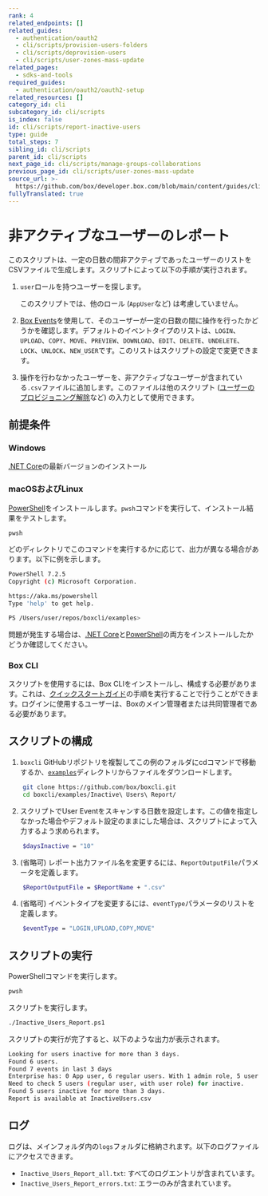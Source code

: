 ```yaml
---
rank: 4
related_endpoints: []
related_guides:
  - authentication/oauth2
  - cli/scripts/provision-users-folders
  - cli/scripts/deprovision-users
  - cli/scripts/user-zones-mass-update
related_pages:
  - sdks-and-tools
required_guides:
  - authentication/oauth2/oauth2-setup
related_resources: []
category_id: cli
subcategory_id: cli/scripts
is_index: false
id: cli/scripts/report-inactive-users
type: guide
total_steps: 7
sibling_id: cli/scripts
parent_id: cli/scripts
next_page_id: cli/scripts/manage-groups-collaborations
previous_page_id: cli/scripts/user-zones-mass-update
source_url: >-
  https://github.com/box/developer.box.com/blob/main/content/guides/cli/scripts/report-inactive-users.md
fullyTranslated: true
---
```

# 非アクティブなユーザーのレポート

このスクリプトは、一定の日数の間非アクティブであったユーザーのリストをCSVファイルで生成します。スクリプトによって以下の手順が実行されます。

1. `user`ロールを持つユーザーを探します。

   <message>

   このスクリプトでは、他のロール (`AppUser`など) は考慮していません。

   </message>

2. [Box Events][boxevents]を使用して、そのユーザーが一定の日数の間に操作を行ったかどうかを確認します。デフォルトのイベントタイプのリストは、`LOGIN`、`UPLOAD`、`COPY`、`MOVE`、`PREVIEW`、`DOWNLOAD`、`EDIT`、`DELETE`、`UNDELETE`、`LOCK`、`UNLOCK`、`NEW_USER`です。このリストはスクリプトの設定で変更できます。

3. 操作を行わなかったユーザーを、非アクティブなユーザーが含まれている`.csv`ファイルに追加します。このファイルは他のスクリプト ([ユーザーのプロビジョニング解除][deprovisionscript]など) の入力として使用できます。

## 前提条件

### Windows

[.NET Core](https://dotnet.microsoft.com/download)の最新バージョンのインストール

### macOSおよびLinux

[PowerShell][pwsh]をインストールします。`pwsh`コマンドを実行して、インストール結果をテストします。

```bash
pwsh

```

どのディレクトリでこのコマンドを実行するかに応じて、出力が異なる場合があります。以下に例を示します。

```bash
PowerShell 7.2.5
Copyright (c) Microsoft Corporation.

https://aka.ms/powershell
Type 'help' to get help.

PS /Users/user/repos/boxcli/examples>

```

<message>

問題が発生する場合は、[.NET Core](https://dotnet.microsoft.com/download)と[PowerShell][pwsh]の両方をインストールしたかどうか確認してください。

</message>

### Box CLI

スクリプトを使用するには、Box CLIをインストールし、構成する必要があります。これは、[クイックスタートガイド][quickstart]の手順を実行することで行うことができます。ログインに使用するユーザーは、Boxのメイン管理者または共同管理者である必要があります。

## スクリプトの構成

1. `boxcli` GitHubリポジトリを複製してこの例のフォルダにcdコマンドで移動するか、[`examples`][examples]ディレクトリからファイルをダウンロードします。

```bash
    git clone https://github.com/box/boxcli.git
    cd boxcli/examples/Inactive\ Users\ Report/

```

2. スクリプトでUser Eventをスキャンする日数を設定します。この値を指定しなかった場合やデフォルト設定のままにした場合は、スクリプトによって入力するよう求められます。

```bash
    $daysInactive = "10"

```

3. (省略可) レポート出力ファイル名を変更するには、`ReportOutputFile`パラメータを定義します。

```bash
    $ReportOutputFile = $ReportName + ".csv"

```

4. (省略可) イベントタイプを変更するには、`eventType`パラメータのリストを定義します。

```bash
    $eventType = "LOGIN,UPLOAD,COPY,MOVE"

```

## スクリプトの実行

PowerShellコマンドを実行します。

```bash
pwsh

```

スクリプトを実行します。

```bash
./Inactive_Users_Report.ps1

```

スクリプトの実行が完了すると、以下のような出力が表示されます。

```bash
Looking for users inactive for more than 3 days.
Found 6 users.
Found 7 events in last 3 days
Enterprise has: 0 App user, 6 regular users. With 1 admin role, 5 user roles.
Need to check 5 users (regular user, with user role) for inactive.
Found 5 users inactive for more than 3 days.
Report is available at InactiveUsers.csv

```

## ログ

ログは、メインフォルダ内の`logs`フォルダに格納されます。以下のログファイルにアクセスできます。

* `Inactive_Users_Report_all.txt`: すべてのログエントリが含まれています。
* `Inactive_Users_Report_errors.txt`: エラーのみが含まれています。

[scripts]: https://github.com/box/boxcli/tree/main/examples

[pwsh]: https://docs.microsoft.com/en-us/powershell/scripting/install/installing-powershell?view=powershell-7.2

[quickstart]: g://cli/quick-start/create-oauth-app

[boxevents]: resource://event

[deprovisionscript]: g://cli/scripts/deprovision-users

[console]: https://app.box.com/developers/console

[auth]: g://authentication/oauth2/oauth2-setup

[examples]: https://github.com/box/boxcli/tree/main/examples/Inactive%20Users%20Report
